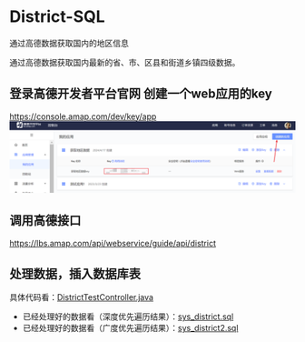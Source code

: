 # District-SQL
通过高德数据获取国内的地区信息


通过高德数据获取国内最新的省、市、区县和街道乡镇四级数据。


## 登录高德开发者平台官网 创建一个web应用的key
https://console.amap.com/dev/key/app
![img.png](./img.png)

## 调用高德接口
https://lbs.amap.com/api/webservice/guide/api/district

## 处理数据，插入数据库表
具体代码看：[DistrictTestController.java](src%2Fmain%2Fjava%2Fcom%2Fexample%2Fdistrictsql%2FDistrictTestController.java)

 - 已经处理好的数据看（深度优先遍历结果）：[sys_district.sql](sys_district.sql)
 - 已经处理好的数据看（广度优先遍历结果）：[sys_district2.sql](sys_district2.sql)


